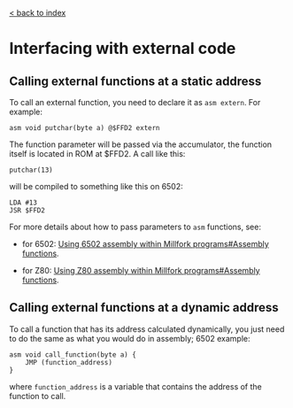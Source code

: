 [< back to index](../index.md)

# Interfacing with external code 

## Calling external functions at a static address

To call an external function, you need to declare it as `asm extern`. For example:

```
asm void putchar(byte a) @$FFD2 extern
```

The function parameter will be passed via the accumulator,
the function itself is located in ROM at $FFD2. A call like this:

```
putchar(13)
```

will be compiled to something like this on 6502:

```
LDA #13
JSR $FFD2
```

For more details about how to pass parameters to `asm` functions, see:

* for 6502: [Using 6502 assembly within Millfork programs#Assembly functions](./assembly.md#assembly-functions).

* for Z80: [Using Z80 assembly within Millfork programs#Assembly functions](./assembly.md#assembly-functions).

## Calling external functions at a dynamic address

To call a function that has its address calculated dynamically, 
you just need to do the same as what you would do in assembly; 6502 example:

```
asm void call_function(byte a) {
    JMP (function_address)
}
```

where `function_address` is a variable that contains the address of the function to call.